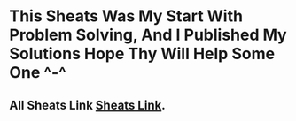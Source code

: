# This Sheats Was My Start With Problem Solving, And I Published My Solutions Hope Thy Will Help Some One ^-^
## All Sheats Link [Sheats Link](https://codeforces.com/group/MWSDmqGsZm/contests).

